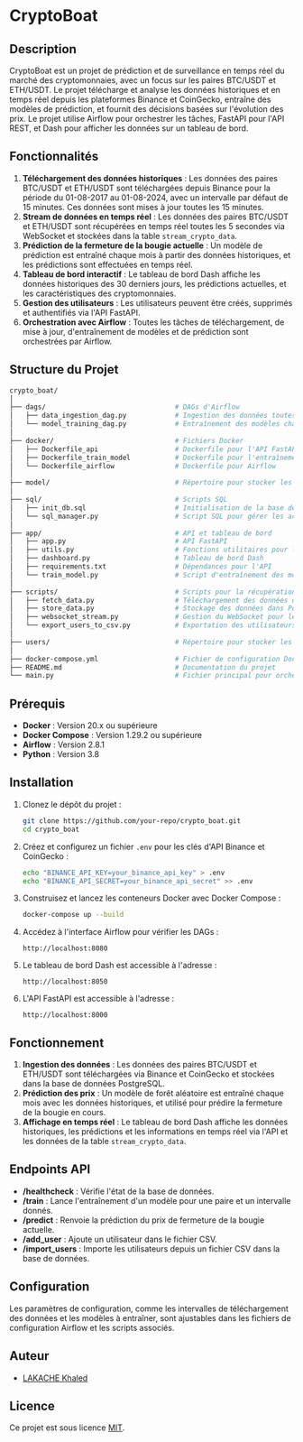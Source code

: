
# CryptoBoat

## Description
CryptoBoat est un projet de prédiction et de surveillance en temps réel du marché des cryptomonnaies, avec un focus sur les paires BTC/USDT et ETH/USDT. Le projet télécharge et analyse les données historiques et en temps réel depuis les plateformes Binance et CoinGecko, entraîne des modèles de prédiction, et fournit des décisions basées sur l'évolution des prix. Le projet utilise Airflow pour orchestrer les tâches, FastAPI pour l'API REST, et Dash pour afficher les données sur un tableau de bord.

## Fonctionnalités
1. **Téléchargement des données historiques** : Les données des paires BTC/USDT et ETH/USDT sont téléchargées depuis Binance pour la période du 01-08-2017 au 01-08-2024, avec un intervalle par défaut de 15 minutes. Ces données sont mises à jour toutes les 15 minutes.
2. **Stream de données en temps réel** : Les données des paires BTC/USDT et ETH/USDT sont récupérées en temps réel toutes les 5 secondes via WebSocket et stockées dans la table `stream_crypto_data`.
3. **Prédiction de la fermeture de la bougie actuelle** : Un modèle de prédiction est entraîné chaque mois à partir des données historiques, et les prédictions sont effectuées en temps réel.
4. **Tableau de bord interactif** : Le tableau de bord Dash affiche les données historiques des 30 derniers jours, les prédictions actuelles, et les caractéristiques des cryptomonnaies.
5. **Gestion des utilisateurs** : Les utilisateurs peuvent être créés, supprimés et authentifiés via l'API FastAPI.
6. **Orchestration avec Airflow** : Toutes les tâches de téléchargement, de mise à jour, d'entraînement de modèles et de prédiction sont orchestrées par Airflow.

## Structure du Projet

```bash
crypto_boat/
│
├── dags/                                # DAGs d'Airflow
│   ├── data_ingestion_dag.py            # Ingestion des données toutes les 15 minutes
│   └── model_training_dag.py            # Entraînement des modèles chaque mois
│
├── docker/                              # Fichiers Docker
│   ├── Dockerfile_api                   # Dockerfile pour l'API FastAPI
│   ├── Dockerfile_train_model           # Dockerfile pour l'entraînement des modèles
│   └── Dockerfile_airflow               # Dockerfile pour Airflow
│
├── model/                               # Répertoire pour stocker les modèles entraînés (.pkl)
│
├── sql/                                 # Scripts SQL
│   ├── init_db.sql                      # Initialisation de la base de données
│   └── sql_manager.py                   # Script SQL pour gérer les actions sur les données
│
├── app/                                 # API et tableau de bord
│   ├── app.py                           # API FastAPI
│   ├── utils.py                         # Fonctions utilitaires pour la base de données
│   ├── dashboard.py                     # Tableau de bord Dash
│   ├── requirements.txt                 # Dépendances pour l'API
│   └── train_model.py                   # Script d'entraînement des modèles
│
├── scripts/                             # Scripts pour la récupération et le stockage des données
│   ├── fetch_data.py                    # Téléchargement des données de CoinGecko et Binance
│   ├── store_data.py                    # Stockage des données dans PostgreSQL
│   ├── websocket_stream.py              # Gestion du WebSocket pour les données en temps réel
│   └── export_users_to_csv.py           # Exportation des utilisateurs dans un fichier CSV
│
├── users/                               # Répertoire pour stocker les fichiers CSV des utilisateurs
│
├── docker-compose.yml                   # Fichier de configuration Docker Compose
├── README.md                            # Documentation du projet
└── main.py                              # Fichier principal pour orchestrer l'exécution du projet
```

## Prérequis

- **Docker** : Version 20.x ou supérieure
- **Docker Compose** : Version 1.29.2 ou supérieure
- **Airflow** : Version 2.8.1
- **Python** : Version 3.8

## Installation

1. Clonez le dépôt du projet :
   ```bash
   git clone https://github.com/your-repo/crypto_boat.git
   cd crypto_boat
   ```

2. Créez et configurez un fichier `.env` pour les clés d'API Binance et CoinGecko :
   ```bash
   echo "BINANCE_API_KEY=your_binance_api_key" > .env
   echo "BINANCE_API_SECRET=your_binance_api_secret" >> .env
   ```

3. Construisez et lancez les conteneurs Docker avec Docker Compose :
   ```bash
   docker-compose up --build
   ```

4. Accédez à l'interface Airflow pour vérifier les DAGs : 
   ```
   http://localhost:8080
   ```

5. Le tableau de bord Dash est accessible à l'adresse :
   ```
   http://localhost:8050
   ```

6. L'API FastAPI est accessible à l'adresse :
   ```
   http://localhost:8000
   ```

## Fonctionnement

1. **Ingestion des données** : Les données des paires BTC/USDT et ETH/USDT sont téléchargées via Binance et CoinGecko et stockées dans la base de données PostgreSQL.
2. **Prédiction des prix** : Un modèle de forêt aléatoire est entraîné chaque mois avec les données historiques, et utilisé pour prédire la fermeture de la bougie en cours.
3. **Affichage en temps réel** : Le tableau de bord Dash affiche les données historiques, les prédictions et les informations en temps réel via l'API et les données de la table `stream_crypto_data`.

## Endpoints API

- **/healthcheck** : Vérifie l'état de la base de données.
- **/train** : Lance l'entraînement d'un modèle pour une paire et un intervalle donnés.
- **/predict** : Renvoie la prédiction du prix de fermeture de la bougie actuelle.
- **/add_user** : Ajoute un utilisateur dans le fichier CSV.
- **/import_users** : Importe les utilisateurs depuis un fichier CSV dans la base de données.

## Configuration

Les paramètres de configuration, comme les intervalles de téléchargement des données et les modèles à entraîner, sont ajustables dans les fichiers de configuration Airflow et les scripts associés.

## Auteur

- [LAKACHE Khaled](https://github.com/Klakache)

## Licence

Ce projet est sous licence [MIT](LICENSE).

